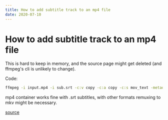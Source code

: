 ```yaml
---
title: How to add subtitle track to an mp4 file
date: 2020-07-10
---
```


# How to add subtitle track to an mp4 file

This is hard to keep in memory, and the source page might get deleted (and ffmpeg's cli is unlikely to change).

Code:

```bash
ffmpeg -i input.mp4 -i sub.srt -c:v copy -c:a copy -c:s mov_text -metadata:s:s:0 language=eng output.mp4
```

mp4 container works fine with .srt subtitles, with other formats remuxing to mkv might be necessary.

[source](https://mutsinzi.com/add-srt-subtitles-to-quicktime/)